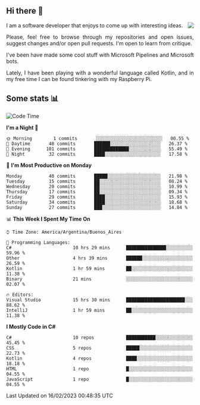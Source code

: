 ## Hi there :slightly_smiling_face:

<img src="https://github-readme-stats.vercel.app/api?username=victorgrycuk&show_icons=true&count_private=true&title_color=F7941E&icon_color=F7941E" align="right">

<p align="justify">
I am a software developer that enjoys to come up with interesting ideas.
<p/>

<p align= "justify">
Please, feel free to browse through my repositories and open issues, suggest changes and/or open pull requests. I'm open to learn from critique.
<p/>


<p align= "justify">
I've been have made some cool stuff with Microsoft Pipelines and Microsoft bots.
<p/>

<p align= "justify">
Lately, I have been playing with a wonderful language called Kotlin, and in my free time I can be found tinkering with my Raspberry Pi.
<p/>

## Some stats :bar_chart:
<!--START_SECTION:waka-->
![Code Time](http://img.shields.io/badge/Code%20Time-1%2C376%20hrs%2038%20mins-blue)

**I'm a Night 🦉** 

```text
🌞 Morning        1 commits       ░░░░░░░░░░░░░░░░░░░░░░░░░   00.55 % 
🌆 Daytime       48 commits       ██████░░░░░░░░░░░░░░░░░░░   26.37 % 
🌃 Evening      101 commits       █████████████░░░░░░░░░░░░   55.49 % 
🌙 Night         32 commits       ████░░░░░░░░░░░░░░░░░░░░░   17.58 % 

```
📅 **I'm Most Productive on Monday** 

```text
Monday          40 commits       █████░░░░░░░░░░░░░░░░░░░░   21.98 % 
Tuesday         15 commits       ██░░░░░░░░░░░░░░░░░░░░░░░   08.24 % 
Wednesday       20 commits       ██░░░░░░░░░░░░░░░░░░░░░░░   10.99 % 
Thursday        17 commits       ██░░░░░░░░░░░░░░░░░░░░░░░   09.34 % 
Friday          29 commits       ████░░░░░░░░░░░░░░░░░░░░░   15.93 % 
Saturday        34 commits       ████░░░░░░░░░░░░░░░░░░░░░   18.68 % 
Sunday          27 commits       ███░░░░░░░░░░░░░░░░░░░░░░   14.84 % 

```


📊 **This Week I Spent My Time On** 

```text
⌚︎ Time Zone: America/Argentina/Buenos_Aires

💬 Programming Languages: 
C#                       10 hrs 29 mins      ███████████████░░░░░░░░░░   59.96 % 
Other                    4 hrs 39 mins       ██████░░░░░░░░░░░░░░░░░░░   26.59 % 
Kotlin                   1 hr 59 mins        ██░░░░░░░░░░░░░░░░░░░░░░░   11.38 % 
Binary                   21 mins             ░░░░░░░░░░░░░░░░░░░░░░░░░   02.07 % 

🔥 Editors: 
Visual Studio            15 hrs 30 mins      ██████████████████████░░░   88.62 % 
IntelliJ                 1 hr 59 mins        ██░░░░░░░░░░░░░░░░░░░░░░░   11.38 % 

```

**I Mostly Code in C#** 

```text
C#                       10 repos            ███████████░░░░░░░░░░░░░░   45.45 % 
CSS                      5 repos             █████░░░░░░░░░░░░░░░░░░░░   22.73 % 
Kotlin                   4 repos             ████░░░░░░░░░░░░░░░░░░░░░   18.18 % 
HTML                     1 repo              █░░░░░░░░░░░░░░░░░░░░░░░░   04.55 % 
JavaScript               1 repo              █░░░░░░░░░░░░░░░░░░░░░░░░   04.55 % 

```



 Last Updated on 16/02/2023 00:48:35 UTC
<!--END_SECTION:waka-->
